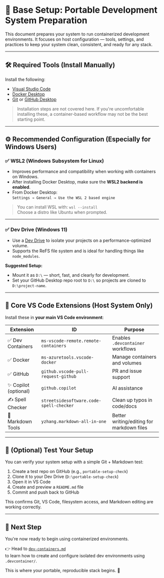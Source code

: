 # 🧱 Base Setup: Portable Development System Preparation

This document prepares your system to run containerized development environments. It focuses on host configuration — tools, settings, and practices to keep your system clean, consistent, and ready for any stack.

---

## 🛠 Required Tools (Install Manually)

Install the following:

- [Visual Studio Code](https://code.visualstudio.com/)
- [Docker Desktop](https://www.docker.com/products/docker-desktop)
- [Git](https://git-scm.com/) or [GitHub Desktop](https://desktop.github.com/)

> Installation steps are not covered here. If you're uncomfortable installing these, a container-based workflow may not be the best starting point.

---

## ⚙️ Recommended Configuration (Especially for Windows Users)

### ✅ WSL2 (Windows Subsystem for Linux)
- Improves performance and compatibility when working with containers on Windows.
- After installing Docker Desktop, make sure the **WSL2 backend is enabled**.
- From Docker Desktop:  
  `Settings → General → Use the WSL 2 based engine`

> You can install WSL with: `wsl --install`  
> Choose a distro like Ubuntu when prompted.

---

### ✅ Dev Drive (Windows 11)
- Use a [Dev Drive](https://learn.microsoft.com/en-us/windows/dev-drive/) to isolate your projects on a performance-optimized volume.
- Supports the ReFS file system and is ideal for handling things like `node_modules`.

**Suggested Setup:**
- Mount it as `D:\` — short, fast, and clearly for development.
- Set your GitHub Desktop repo root to `D:\` so projects are cloned to `D:\project-name`.

---

## 🧰 Core VS Code Extensions (Host System Only)

Install these in **your main VS Code environment**:

| Extension | ID | Purpose |
|-----------|----|---------|
| ✅ Dev Containers | `ms-vscode-remote.remote-containers` | Enables `.devcontainer` workflows |
| ✅ Docker | `ms-azuretools.vscode-docker` | Manage containers and volumes |
| ✅ GitHub | `github.vscode-pull-request-github` | PR and issue support |
| ✨ Copilot (optional) | `github.copilot` | AI assistance |
| ✍️ Spell Checker | `streetsidesoftware.code-spell-checker` | Clean up typos in code/docs |
| 📘 Markdown Tools | `yzhang.markdown-all-in-one` | Better writing/editing for markdown files |

---

## 🧪 (Optional) Test Your Setup

You can verify your system setup with a simple Git + Markdown test:

1. Create a test repo on GitHub (e.g., `portable-setup-check`)
2. Clone it to your Dev Drive (`D:\portable-setup-check`)
3. Open it in VS Code
4. Create and preview a `README.md` file
5. Commit and push back to GitHub

This confirms Git, VS Code, filesystem access, and Markdown editing are working correctly.

---

## 🧭 Next Step

You're now ready to begin using containerized environments.

👉 Head to [`dev-containers.md`](./dev-containers.md)  
to learn how to create and configure isolated dev environments using `.devcontainer/`.

This is where your portable, reproducible stack begins. 🚀

